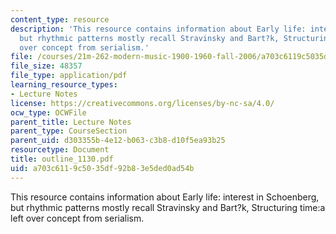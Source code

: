 ```yaml
---
content_type: resource
description: 'This resource contains information about Early life: interest in Schoenberg,
  but rhythmic patterns mostly recall Stravinsky and Bart?k, Structuring time:a left
  over concept from serialism.'
file: /courses/21m-262-modern-music-1900-1960-fall-2006/a703c6119c5035df92b83e5ded0ad54b_outline_1130.pdf
file_size: 48357
file_type: application/pdf
learning_resource_types:
- Lecture Notes
license: https://creativecommons.org/licenses/by-nc-sa/4.0/
ocw_type: OCWFile
parent_title: Lecture Notes
parent_type: CourseSection
parent_uid: d303355b-4e12-b063-c3b8-d10f5ea93b25
resourcetype: Document
title: outline_1130.pdf
uid: a703c611-9c50-35df-92b8-3e5ded0ad54b
---
```

This resource contains information about Early life: interest in Schoenberg, but rhythmic patterns mostly recall Stravinsky and Bart?k, Structuring time:a left over concept from serialism.